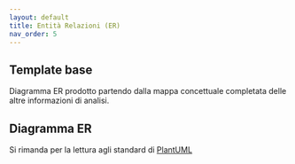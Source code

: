 ```yaml
---
layout: default
title: Entità Relazioni (ER)
nav_order: 5
---
```


## Template base

Diagramma ER prodotto partendo dalla mappa concettuale completata delle altre informazioni di analisi.


## Diagramma ER

Si rimanda per la lettura agli standard di [PlantUML](https://plantuml.com/ie-diagram)
